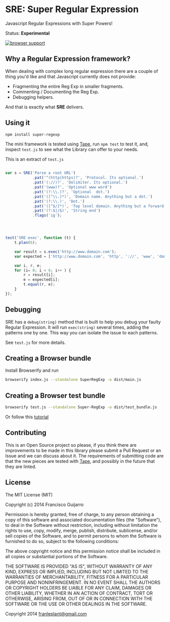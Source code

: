 SRE: Super Regular Expression
=============================

Javascript Regular Expressions with Super Powers!


Status: **Experimental**

[![browser support](https://ci.testling.com/franleplant/superregularexpression.png)](https://ci.testling.com/franleplant/superregularexpression)

## Why a Regular Expression framework?

When dealing with complex long regular expression there
are a couple of thing you'd like and that Javascript currently
does not provide:


- Fragmenting the entire Reg Exp in smaller fragments.
- Commenting / Documenting the Reg Exp.
- Debugging helpers.


And that is exactly what **SRE** delivers.



## Using it

```bash
npm install super-regexp
```

The mini framework is tested using [Tape][1], run `npm test` to test it,
and, inspect `test.js` to see what the Library can offer to your needs.


This is an extract of `test.js`

```javascript

var s = SRE('Parse a root URL')
			.pat('^(http|https)?', 'Protocol. Its optional.')
			.pat('(://)?', 'Delimiter. Its optional.')
			.pat('(www)?', 'Optional www word')
			.pat('(?:\\.)?', 'Optional  dot.')
			.pat('([^\\.]*)', 'Domain name. Anything but a dot.')
			.pat('(?:\\.)', 'Dot.')
			.pat('([^$/]*)', 'Top level domain. Anything but a forward slash or the end of the string')
			.pat('(?:$|/$)', 'String end')
			.flags('ig');




test('SRE exec', function (t) {
    t.plan(6);

	var result = s.exec('http://www.domain.com');
	var expected = ['http://www.domain.com', 'http', '://', 'www', 'domain', 'com'];

    var i, r, e;
    for (i= 0; i < 6; i++ ) {
    	r = result[i];
    	e = expected[i];
    	t.equal(r, e);
    }
});


```

## Debugging

SRE has a `debug(string)` method that is built to help you debug
your faulty Regular Expression.
It will run `exec(string)` several times, adding the patterns one by one.
This way you can isolate the issue to each patterns.

See `test.js` for more details.


## Creating a Browser bundle

Install Browserify and run

```bash
browserify index.js --standalone SuperRegExp -o dist/main.js
```

## Creating a Browser test bundle


```bash
browserify test.js --standalone Super-RegExp -o dist/test_bundle.js
```

Or follow this [tutorial](https://ci.testling.com/guide/quick_start)

## Contributing

This is an Open Source project so please, if you think there are improvements to be
made in this library please submit a Pull Request or an Issue and we can discuss about it.
The requirements of submitting code are that the new pieces are tested with [Tape][1], and possibly in the future
that they are linted.



## License

The MIT License (MIT)

Copyright (c) 2014 Francisco Guijarro

Permission is hereby granted, free of charge, to any person obtaining a copy
of this software and associated documentation files (the "Software"), to deal
in the Software without restriction, including without limitation the rights
to use, copy, modify, merge, publish, distribute, sublicense, and/or sell
copies of the Software, and to permit persons to whom the Software is
furnished to do so, subject to the following conditions:

The above copyright notice and this permission notice shall be included in all
copies or substantial portions of the Software.

THE SOFTWARE IS PROVIDED "AS IS", WITHOUT WARRANTY OF ANY KIND, EXPRESS OR
IMPLIED, INCLUDING BUT NOT LIMITED TO THE WARRANTIES OF MERCHANTABILITY,
FITNESS FOR A PARTICULAR PURPOSE AND NONINFRINGEMENT. IN NO EVENT SHALL THE
AUTHORS OR COPYRIGHT HOLDERS BE LIABLE FOR ANY CLAIM, DAMAGES OR OTHER
LIABILITY, WHETHER IN AN ACTION OF CONTRACT, TORT OR OTHERWISE, ARISING FROM,
OUT OF OR IN CONNECTION WITH THE SOFTWARE OR THE USE OR OTHER DEALINGS IN THE
SOFTWARE.




Copyright 2014 franleplant@gmail.com


[1]: https://www.npmjs.org/package/tape